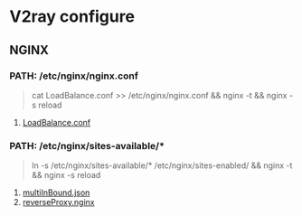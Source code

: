 # V2ray configure
## NGINX
### PATH: /etc/nginx/nginx.conf
> cat LoadBalance.conf >> /etc/nginx/nginx.conf && nginx -t && nginx -s reload  

1. [LoadBalance.conf](./LoadBalance.conf)

### PATH: /etc/nginx/sites-available/*
> ln -s /etc/nginx/sites-available/* /etc/nginx/sites-enabled/ && nginx -t && nginx -s reload  

1. [multiInBound.json](./multiInBound.json)
2. [reverseProxy.nginx](./reverseProxy.nginx)